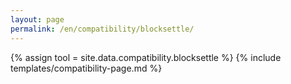 ```yaml
---
layout: page
permalink: /en/compatibility/blocksettle/
---
```

{% assign tool = site.data.compatibility.blocksettle %}
{% include templates/compatibility-page.md %}
